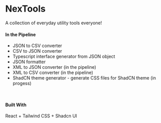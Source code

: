# NexTools

A collection of everyday utility tools everyone!


#### In the Pipeline
  - JSON to CSV converter
  - CSV to JSON converter
  - Typescript interface generator from JSON object
  - JSON formatter
  - XML to JSON converter (in the pipeline)
  - XML to CSV converter (in the pipeline)
  - ShadCN theme generator - generate CSS files for ShadCN theme (in progess)

<br />

#### Built With
React + Tailwind CSS + Shadcn UI

